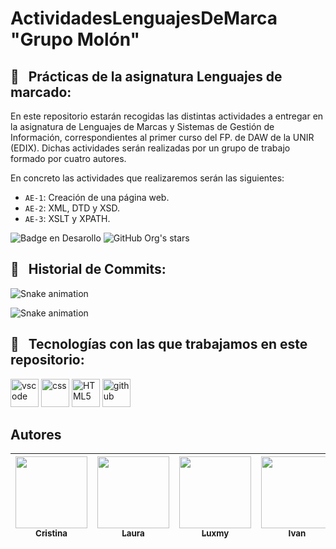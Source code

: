 # ActividadesLenguajesDeMarca "Grupo Molón"

<h2> 🚀 &nbsp; Prácticas de la asignatura Lenguajes de marcado: </h2>

<p align="left"> En este repositorio estarán recogidas las distintas actividades a entregar en la asignatura de Lenguajes de Marcas y Sistemas de Gestión de Información, correspondientes al primer curso del FP. de DAW de la UNIR (EDIX).
     Dichas actividades serán realizadas por un grupo de trabajo formado por cuatro autores.
</p>

<p align="left">
En concreto las actividades que realizaremos serán las siguientes:
 </p>
 
 - `AE-1`: Creación de una página web.
 - `AE-2`: XML, DTD y XSD.
 - `AE-3`: XSLT y XPATH.
  
  ![Badge en Desarollo](https://img.shields.io/badge/STATUS-EN%20DESAROLLO-green)
  ![GitHub Org's stars](https://img.shields.io/github/stars/DAW-EDIX-Grupo-molon/ActividadesLenguajesDeMarca?style=social)

  
<h2> 🚀 &nbsp; Historial de Commits: </h2>

![Snake animation](https://github.com/thepiyushmalhotra/thepiyushmalhotra/blob/output/github-contribution-grid-snake.svg)

![Snake animation](https://github.com/DAW-EDIX-Grupo-molon/ActividadesLenguajesDeMarca/blob/output/github-contribution-grid-snake.svg)


<h2> 🚀 &nbsp; Tecnologías con las que trabajamos en este repositorio: </h2>
<p align="left">
<img src="https://cdn.jsdelivr.net/gh/devicons/devicon/icons/vscode/vscode-original.svg" alt="vscode" width="45" height="45"/>
<img src="https://cdn.jsdelivr.net/gh/devicons/devicon/icons/css3/css3-original-wordmark.svg" alt="css" width="45" height="45"/>
<img src="https://cdn.jsdelivr.net/gh/devicons/devicon/icons/html5/html5-original-wordmark.svg" alt="HTML5" width="45" height="45"/>         
<img src="https://cdn.jsdelivr.net/gh/devicons/devicon/icons/github/github-original-wordmark.svg" alt="github" width="45" height="45"/>
</p>

## Autores

| [<img src="https://avatars.githubusercontent.com/u/86604232?v=4" width=115><br><sub>Cristina</sub>](https://github.com/elogin91) |  [<img src="https://avatars.githubusercontent.com/u/121167533?v=4" width=115><br><sub>Laura</sub>](https://github.com/laurabeltranp) |  [<img src="https://avatars.githubusercontent.com/u/121897889?v=4" width=115><br><sub>Luxmy</sub>](https://github.com/NLArunasalam) | [<img src="https://avatars.githubusercontent.com/u/110383361?v=4" width=115><br><sub>Ivan</sub>](https://github.com/ivansm-GitHub)
| :---: | :---: | :---: |:---: |

